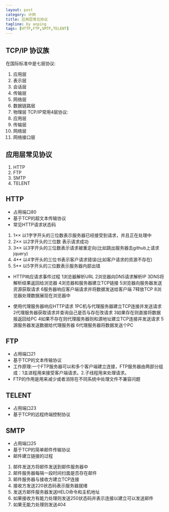 ```yaml
---
layout: post
category: 计网
title: 应用层常见协议
tagline: by anping
tags: [HTTP,FTP,SMTP,TELENT]
---
```



TCP/IP 协议族 
-------------
在国际标准中是七层协议:
1.	应用层
2.	表示层
3.	会话层
4.	传输层
5.	网络层
6.	数据链路层
7.	物理层
TCP/IP常用4层协议:
1.	应用层	
2.	传输层
3.	网络层
4.	网络接口层


应用层常见协议
--------------
1.	HTTP
2.	FTP
3.  SMTP
4.	TELENT

HTTP
----
*	占用端口80
* 	基于TCP的超文本传输协议
*	常见HTTP请求状态码
1.	1××	  以1字字开头的三位数表示服务器已经接受到请求，并且正在处理中
2.	2××  	以2字开头的三位数 表示请求成功
3.	3××  以3字开头的三位数表示请求被重定向(比如跳出服务器去github上请求jquery)
4.	4**		以4字开头的三位书表示客户请求错误(比如客户请求的资源不存在)
4.	5**		以5字开头的三位数表示服务器内部出错



*	HTTP响应请求事件过程
	1浏览器解析URL
	2浏览器向DNS请求解析IP
	3DNS将解析结果返回给浏览器
	4浏览器和服务器建立TCP链接
	5浏览器向服务器发送资源获取请求
	6服务器响应客户端请求并将数据发送给客户端
	7释放TCP
	8浏览器处理数据展现在浏览器中

*	使用代理服务器响应HTTP请求
	1PC机与代理服务器建立TCP连接并发送请求
	2代理服务器获取请求并查询自己是否与存在改请求
	3如果存在则直接将数据报返回给PC
	4如果不存在则代理服务器则和源地址建立TCP连接并发送请求
	5源服务器发送数据给代理服务器
	6代理服务器将数据发送个PC


FTP
---
*	占用端口21
*	基于TCP的文本传输协议
*	工作原理:一个FTP服务器可以和多个客户端建立连接，FTP服务器由两部分组成：1主进程用来接受客户端请求。2.子线程用来处理请求。
*   FTP的作用是用来减少或者消除在不同系统中处理文件不兼容问题


TELENT
------
*	占用端口23
*   基于TCP的远程终端控制协议


SMTP
----
*	占用端口25
*	基于TCP的简单邮件传输协议
*	邮件建立链接的过程
1.	邮件发送方将邮件发送到邮件服务器中
2.	邮件服务器每隔一段时间扫面是否存在邮件
3.	邮件服务器与接收方建立TCP连接
4.	接收方发送220状态码表示服务器就绪
5.	发送方邮件服务器发送HELO命令和主机地址
6.	如果接收方有能力处理则发送250状态码并表示连接以建立可以发送邮件
7.	如果无能力处理则发送404

	

